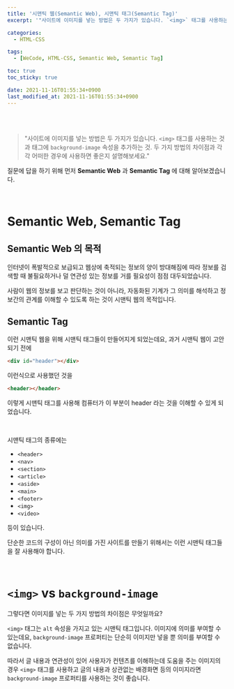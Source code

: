 ```yaml
---
title: '시맨틱 웹(Semantic Web), 시맨틱 태그(Semantic Tag)'
excerpt: '"사이트에 이미지를 넣는 방법은 두 가지가 있습니다. `<img>` 태그를 사용하는 것과 태그에 `background-image` 속성을 추가하는 것. 두 가지 방법의 차이점과 각각 어떠한 경우에 사용하면 좋은지 설명해보세요."'

categories:
  - HTML-CSS

tags:
  - [WeCode, HTML-CSS, Semantic Web, Semantic Tag]

toc: true
toc_sticky: true

date: 2021-11-16T01:55:34+0900
last_modified_at: 2021-11-16T01:55:34+0900
---
```


<br>
<br>

> "사이트에 이미지를 넣는 방법은 두 가지가 있습니다. `<img>` 태그를 사용하는 것과 태그에 `background-image` 속성을 추가하는 것. 두 가지 방법의 차이점과 각각 어떠한 경우에 사용하면 좋은지 설명해보세요."

질문에 답을 하기 위해 먼저 **Semantic Web** 과 **Semantic Tag** 에 대해 알아보겠습니다.

<br>

# Semantic Web, Semantic Tag

## Semantic Web 의 목적

인터넷이 폭발적으로 보급되고 웹상에 축적되는 정보의 양이 방대해짐에 따라 정보를 검색할 때 불필요하거나 덜 연관성 있는 정보를 거를 필요성이 점점 대두되었습니다.

사람이 웹의 정보를 보고 판단하는 것이 아니라, 자동화된 기계가 그 의미를 해석하고 정보간의 관계를 이해할 수 있도록 하는 것이 시맨틱 웹의 목적입니다.

## Semantic Tag

이런 시맨틱 웹을 위해 시맨틱 태그들이 만들어지게 되었는데요, 과거 시맨틱 웹이 고안되기 전에

```html
<div id="header"></div>
```

이런식으로 사용했던 것을

```html
<header></header>
```

이렇게 시맨틱 태그를 사용해 컴퓨터가 이 부분이 header 라는 것을 이해할 수 있게 되었습니다.

<br>

시맨틱 태그의 종류에는

- `<header>`
- `<nav>`
- `<section>`
- `<article>`
- `<aside>`
- `<main>`
- `<footer>`
- `<img>`
- `<video>`

등이 있습니다.

단순한 코드의 구성이 아닌 의미를 가진 사이트를 만들기 위해서는 이런 시맨틱 태그들을 잘 사용해야 합니다.

<br>

# `<img>` vs `background-image`

그렇다면 이미지를 넣는 두 가지 방법의 차이점은 무엇일까요?

`<img>` 태그는 `alt` 속성을 가지고 있는 시맨틱 태그입니다. 이미지에 의미를 부여할 수 있는데요, `background-image` 프로퍼티는 단순히 이미지만 넣을 뿐 의미를 부여할 수 없습니다.

따라서 글 내용과 연관성이 있어 사용자가 컨텐츠를 이해하는데 도움을 주는 이미지의 경우 `<img>` 태그를 사용하고 글의 내용과 상관없는 배경화면 등의 이미지라면 `background-image` 프로퍼티를 사용하는 것이 좋습니다.
